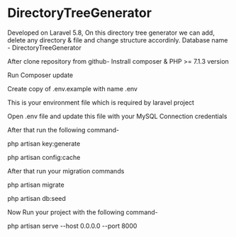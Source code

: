 # DirectoryTreeGenerator
Developed on Laravel 5.8, On this directory tree generator we can add, delete any directory & file and change structure accordinly.
Database name - DirectoryTreeGenerator

After clone repository from github-
Instrall composer & PHP >= 7.1.3 version

Run Composer update

Create copy of .env.example with name .env

This is your environment file which is required by laravel project

Open .env file and update this file with your MySQL Connection credentials

After that run the following command-

php artisan key:generate

php artisan config:cache

After that run your migration commands

php artisan migrate

php artisan db:seed

Now Run your project with the following command-

php artisan serve --host 0.0.0.0 --port 8000

